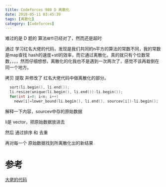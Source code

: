 ```yaml
---
title: Codeforces 980 D 离散化
date: 2018-05-11 03:45:39
tags: [离散化]
category: [Codeforces]
---
```


难过的是 D 题的 算法`细节`已经对了，然而还是超时

通过 学习红名大佬的代码，发现是我们共同的n平方的算法的常数不同，我的常数是map查找 hash的速度+stl的效率，而它通过离散化，真的就只有个位数常数，，，，然而仔细想想，离散化的化我也不是遇到一次两次了，感觉不该再栽倒在同一个地方。

拷贝 提取 并修改了 红名大佬代码中做离散化的部分。

```c++
  sort(li.begin(), li.end());
  li.resize(unique(li.begin(), li.end())-li.begin());
  for(int i=0; i<n; i++)
    newv[i]=lower_bound(li.begin(), li.end(), sourcev[i])-li.begin();
```

解释一下内容，sourcev中存的原始数据

li是 vector，把原始数据放进去

然后 通过排序 和 去重

再对每一个 原始数据找到所离散化出的新结果

# 参考

[大佬的代码](http://codeforces.com/contest/980/submission/38031597)

